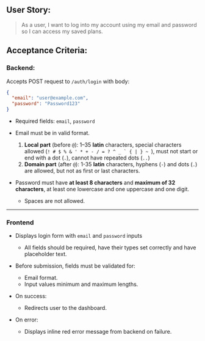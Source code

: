 ## User Story:

> As a user, I want to log into my account using my email and password so I can access my saved plans.

## Acceptance Criteria:

### Backend:

Accepts POST request to `/auth/login` with body:

```json
{
  "email": "user@example.com",
  "password": "Password123"
}
```

- Required fields: `email`, `password`

- Email must be in valid format.
  1. **Local part** (before `@`): 1–35 **latin** characters, special characters allowed (```! # $ % & ' * + - / = ? ^ _ ` { | } ~ ```), must not start or end with a dot (`.`), cannot have repeated dots (`..`)
  2. **Domain part** (after `@`): 1-35 **latin** characters, hyphens (`-`) and dots (`.`) are allowed, but not as first or last characters.

- Password must have **at least 8 characters** and **maximum of 32 characters**, at least one lowercase and one uppercase and one digit.
  - Spaces are not allowed.

---

### Frontend

- Displays login form with `email` and `password` inputs
  - All fields should be required, have their types set correctly and have placeholder text.

- Before submission, fields must be validated for:
  - Email format.
  - Input values minimum and maximum lengths.

- On success:
  - Redirects user to the dashboard.

- On error:
  - Displays inline red error message from backend on failure.
